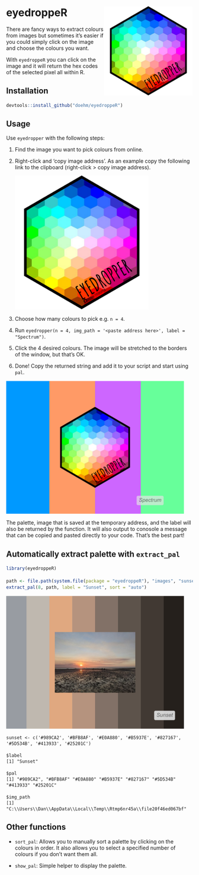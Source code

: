 
# eyedroppeR <img src='dev/images/hex-amatic.png' align="right" height="240" />

There are fancy ways to extract colours from images but sometimes it’s
easier if you could simply click on the image and choose the colours you
want.

With `eyedroppeR` you can click on the image and it will return the hex
codes of the selected pixel all within R.

## Installation

``` r
devtools::install_github("doehm/eyedroppeR")
```

## Usage

Use `eyedropper` with the following steps:

1.  Find the image you want to pick colours from online.

2.  Right-click and ‘copy image address’. As an example copy the
    following link to the clipboard (right-click \> copy image address).

    <!-- <img src='https://colorpalettes.net/wp-content/uploads/2015/05/cvetovaya-palitra-1781.png' /> -->
    <img class='myimg' src='inst/images/hex.png'/>

3.  Choose how many colours to pick e.g. `n = 4`.

4.  Run
    `eyedropper(n = 4, img_path = '<paste address here>', label = "Spectrum")`.

5.  Click the 4 desired colours. The image will be stretched to the
    borders of the window, but that’s OK.

6.  Done! Copy the returned string and add it to your script and start
    using `pal`.

<img class='myimg' src='dev/images/cat4.png' align="center"/>

<!-- <img src='dev/images/eyedropper.gif' align="center" /> -->

The palette, image that is saved at the temporary address, and the label
will also be returned by the function. It will also output to conosole a
message that can be copied and pasted directly to your code. That’s the
best part!

## Automatically extract palette with `extract_pal`

``` r
library(eyedroppeR)

path <- file.path(system.file(package = "eyedroppeR"), "images", "sunset.png")
extract_pal(8, path, label = "Sunset", sort = "auto")
```

<img class='myimg' src='dev/images/sunset.png' align="center"/>

    sunset <- c('#989CA2', '#BFB8AF', '#E0A880', '#B5937E', '#827167', '#5D534B', '#413933', '#25201C')

    $label
    [1] "Sunset"

    $pal
    [1] "#989CA2", "#BFB8AF" "#E0A880" "#B5937E" "#827167" "#5D534B" "#413933" "#25201C" 

    $img_path
    [1] "C:\\Users\\Dan\\AppData\\Local\\Temp\\Rtmp6nr45a\\file20f46ed067bf"

## Other functions

- `sort_pal`: Allows you to manually sort a palette by clicking on the
  colours in order. It also allows you to select a specified number of
  colours if you don’t want them all.

- `show_pal`: Simple helper to display the palette.

<style type="text/css">
.myimg {
  max-height: 360px;
}
</style>
